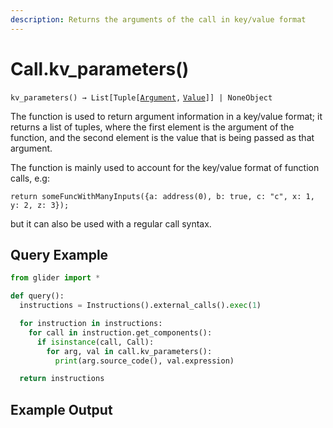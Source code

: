 ```yaml
---
description: Returns the arguments of the call in key/value format
---
```


# Call.kv\_parameters()

`kv_parameters() → List[Tuple[`[`Argument`](../../argument/)`,` [`Value`](../)`]] | NoneObject`

The function is used to return argument information in a key/value format; it returns a list of tuples, where the first element is the argument of the function, and the second element is the value that is being passed as that argument.

The function is mainly used to account for the key/value format of function calls, e.g:

```solidity
return someFuncWithManyInputs({a: address(0), b: true, c: "c", x: 1, y: 2, z: 3});
```

but it can also be used with a regular call syntax.

## **Query Example**

```python
from glider import *

def query():
  instructions = Instructions().external_calls().exec(1)

  for instruction in instructions:
    for call in instruction.get_components():
      if isinstance(call, Call):
        for arg, val in call.kv_parameters():
          print(arg.source_code(), val.expression)

  return instructions
```

## **Example Output**

<figure><img src="../../../.gitbook/assets/Screenshot 2025-09-09 at 2.41.30 PM.png" alt=""><figcaption></figcaption></figure>
